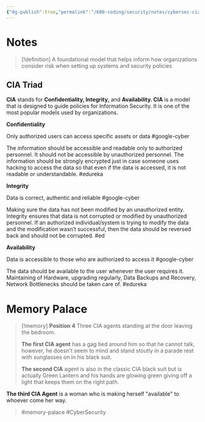 ```yaml
---
{"dg-publish":true,"permalink":"/600-coding/security/notes/cybersec-cia-triad/"}
---
```


# Notes
> [!definition] 
> A foundational model that helps inform how organizations consider risk when setting up systems and security policies
## CIA Triad

**CIA** stands for **Confidentiality, Integrity,** and **Availability. CIA** is a model that is designed to guide policies for Information Security. It is one of the most popular models used by organizations.

**Confidentiality**

Only authorized users can access specific assets or data #google-cyber

The information should be accessible and readable only to authorized personnel. It should not be accessible by unauthorized personnel. The information should be strongly encrypted just in case someone uses hacking to access the data so that even if the data is accessed, it is not readable or understandable. #edureka

**Integrity**

Data is correct, authentic and reliable #google-cyber 

Making sure the data has not been modified by an unauthorized entity. Integrity ensures that data is not corrupted or modified by unauthorized personnel. If an authorized individual/system is trying to modify the data and the modification wasn’t successful, then the data should be reversed back and should not be corrupted. #ed

**Availability**

Data is accessible to those who are authorized to access it #google-cyber 

The data should be available to the user whenever the user requires it. Maintaining of Hardware, upgrading regularly, Data Backups and Recovery, Network Bottlenecks should be taken care of. #edureka 

# Memory Palace

> [!memory] 
> **Position 4**
> Three CIA agents standing at the door leaving the bedroom. 
> 
> **The first CIA agent** has a gag tied around him so that he cannot talk, however, he doesn't seem to mind and stand stoutly in a parade rest with sunglasses on in his black suit. 
> 
> **The second CIA** agent is also in the classic CIA black suit but is actually Green Lantern and his hands are glowing green giving off a light that keeps them on the right path.
> 
**The third CIA Agent** is a woman who is making herself "available" to whoever come her way. 
> #memory-palace #CyberSecurity 

